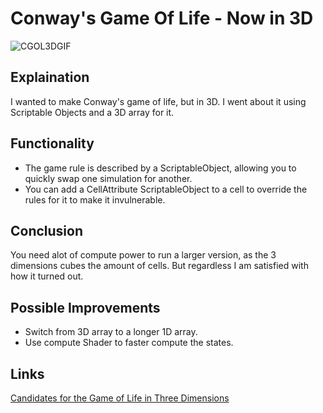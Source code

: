 # Conway's Game Of Life - Now in 3D
![CGOL3DGIF](https://user-images.githubusercontent.com/26437052/67147383-cbd00500-f294-11e9-8c70-c7821f251a06.gif)

## Explaination
I wanted to make Conway's game of life, but in 3D. I went about it using Scriptable Objects and a 3D array for it.

## Functionality
* The game rule is described by a ScriptableObject, allowing you to quickly swap one simulation for another.
* You can add a CellAttribute ScriptableObject to a cell to override the rules for it to make it invulnerable.

## Conclusion
You need alot of compute power to run a larger version, as the 3 dimensions cubes the amount of cells. But regardless I am satisfied with how it turned out.

## Possible Improvements
* Switch from 3D array to a longer 1D array.
* Use compute Shader to faster compute the states.

## Links

[Candidates for the Game of Life in Three Dimensions](https://wpmedia.wolfram.com/uploads/sites/13/2018/02/01-3-1.pdf)
